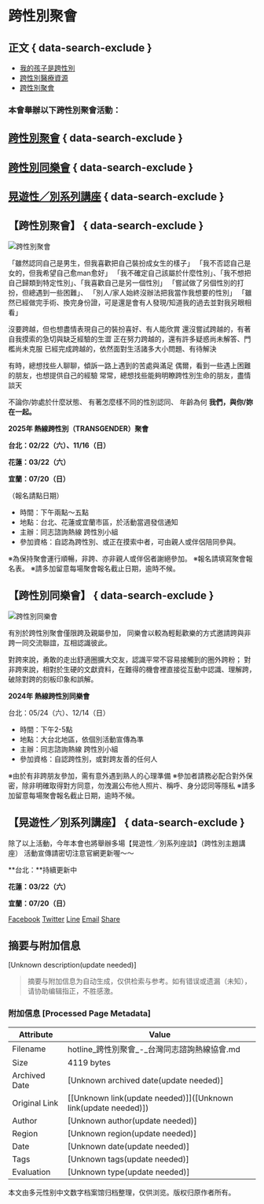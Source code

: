 # 跨性別聚會

## 正文 { data-search-exclude }


-   [我的孩子是跨性別](/pagegeneral/3489)
-   [跨性別醫療資源](/pagegeneral/3244)
-   [跨性別聚會](/pagegeneral/2843)

### 本會舉辦以下跨性別聚會活動：

## [跨性別聚會](#aaa) { data-search-exclude }

## [跨性別同樂會](#bbb) { data-search-exclude }

## [晃遊性／別系列講座](#) { data-search-exclude }

## 【跨性別聚會】 { data-search-exclude }

![跨性別聚會](https://hotline.org.tw/sites/hotline.org.tw/files/styles/width1140/public/field_insert_page_general/25398200_2593192510821456_3037855382126400154_o_small.png?itok=vE81XL3q)

「雖然認同自己是男生，但我喜歡把自己裝扮成女生的樣子」 「我不否認自己是女的，但我希望自己愈man愈好」 「我不確定自己該屬於什麼性別」、「我不想把自己歸類到特定性別」、「我喜歡自己是另一個性別」 「嘗試做了另個性別的打扮，但總遇到一些困難」、 「別人/家人始終沒辦法把我當作我想要的性別」 「雖然已經做完手術、換完身份證，可是還是會有人發現/知道我的過去並對我另眼相看」

沒要跨越，但也想盡情表現自己的裝扮喜好、有人能欣賞 還沒嘗試跨越的，有著自我摸索的急切與缺乏經驗的生澀 正在努力跨越的，還有許多疑惑尚未解答、門檻尚未克服 已經完成跨越的，依然面對生活諸多大小問題、有待解決

有時，總想找些人聊聊，傾訴一路上遇到的苦處與滿足 偶爾，看到一些遇上困難的朋友，也想提供自己的經驗 常常，總想找些能夠明瞭跨性別生命的朋友，盡情談天

不論你/妳處於什麼狀態、 有著怎麼樣不同的性別認同、 年齡為何 **我們，與你/妳在一起。**

**2025年 熱線跨性別（TRANSGENDER）聚會**

**台北：02/22（六）、11/16（日）**

**花蓮：03/22（六）**

**宜蘭：07/20（日）**

（報名請點日期）  

-   時間：下午兩點～五點
-   地點：台北、花蓮或宜蘭市區，於活動當週發信通知
-   主辦：同志諮詢熱線 跨性別小組
-   參加資格：自認為跨性別、或正在摸索中者，可由親人或伴侶陪同參與。

※為保持聚會運行順暢，非跨、亦非親人或伴侶者謝絕參加。 ※報名請填寫聚會報名表。 ※請多加留意每場聚會報名截止日期，逾時不候。

## 【跨性別同樂會】 { data-search-exclude }

![跨性別同樂會](https://hotline.org.tw/sites/hotline.org.tw/files/styles/width1140/public/field_insert_page_general/%E8%B7%A8%E6%80%A7%E5%88%A5%E5%90%8C%E6%A8%82%E6%9C%83_%E5%B0%8F.png?itok=o-1Bn0bK)

有別於跨性別聚會僅限跨及親屬參加， 同樂會以較為輕鬆歡樂的方式邀請跨與非跨一同交流聯誼，互相認識彼此。

對跨來說，勇敢的走出舒適圈擴大交友，認識平常不容易接觸到的圈外跨粉； 對非跨來說，相對於生硬的文獻資料，在難得的機會裡直接從互動中認識、理解跨，破除對跨的刻板印象和誤解。

**2024年 熱線跨性別同樂會**

台北：05/24（六）、12/14（日）

-   時間：下午2-5點
-   地點：大台北地區，依個別活動宣傳為準
-   主辦：同志諮詢熱線 跨性別小組
-   參加資格：自認跨性別，或對跨友善的任何人

※由於有非跨朋友參加，需有意外遇到熟人的心理準備 ※參加者請務必配合對外保密，除非明確取得對方同意，勿洩漏公布他人照片、稱呼、身分認同等隱私 ※請多加留意每場聚會報名截止日期，逾時不候。

## 【晃遊性／別系列講座】 { data-search-exclude }

除了以上活動，今年本會也將舉辦多場【晃遊性╱別系列座談】（跨性別主題講座） 活動宣傳請密切注意官網更新喔～～

**台北：**持續更新中

**花蓮：03/22（六）**

**宜蘭：07/20（日）**

[Facebook](/#facebook) [Twitter](/#twitter) [Line](/#line) [Email](/#email) [Share](https://www.addtoany.com/share#url=https%3A%2F%2Fhotline.org.tw%2Fpagegeneral%2F2843&title=%E8%B7%A8%E6%80%A7%E5%88%A5%E8%81%9A%E6%9C%83)
<!-- tcd_original_link https://hotline.org.tw/pagegeneral/2843 -->


## 摘要与附加信息

<!-- tcd_abstract -->
[Unknown description(update needed)]
<!-- tcd_abstract_end -->

> 摘要与附加信息为自动生成，仅供检索与参考。如有错误或遗漏（未知），请协助编辑指正，不胜感激。

### 附加信息 [Processed Page Metadata]

| Attribute       | Value                                  |
|-----------------|----------------------------------------|
| Filename        | hotline_跨性別聚會_-_台灣同志諮詢熱線協會.md                             |
| Size            | 4119 bytes                           |
| Archived Date   | [Unknown archived date(update needed)]                             |
| Original Link   | [[Unknown link(update needed)]]([Unknown link(update needed)])                       |
| Author          | [Unknown author(update needed)]                               |
| Region          | [Unknown region(update needed)]                               |
| Date            | [Unknown date(update needed)]                                 |
| Tags            | [Unknown tags(update needed)]                                 |
| Evaluation            | [Unknown type(update needed)]                                 |
<!-- tcd_table_end -->

本文由多元性别中文数字档案馆归档整理，仅供浏览。版权归原作者所有。
